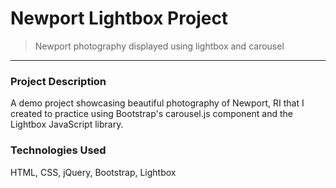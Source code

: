 # Newport Lightbox Project
> Newport photography displayed using lightbox and carousel
<hr>

### Project Description

A demo project showcasing beautiful photography of Newport, RI that I created to practice using Bootstrap's carousel.js component and the Lightbox JavaScript library.

### Technologies Used

HTML, CSS, jQuery, Bootstrap, Lightbox
